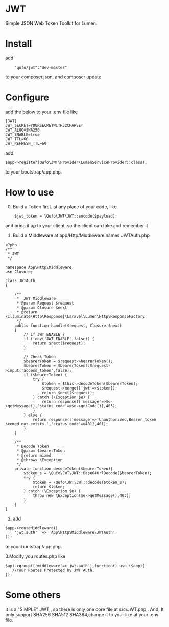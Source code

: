# JWT
Simple JSON Web Token Toolkit for Lumen.

# Install
add
```
    "qufo/jwt":"dev-master"
```
to your composer.json, and composer update.

# Configure
add the below to  your .env file like
```
[JWT]
JWT_SECRET=YOURSECRETWITH32CHARSET
JWT_ALGO=SHA256
JWT_ENABLE=true
JWT_TTL=60
JWT_REFRESH_TTL=60
```

add
```
$app->register(Qufo\JWT\Provider\LumenServiceProvider::class);
```
to your bootstrap/app.php.

# How to use
0. Build a Token first. at any place of your code, like
```
    $jwt_token = \Qufo\JWT\JWT::encode($payload);
```
and bring it up to your client, so the client can take and remember it .

1. Build a Middleware at app/Http/Middleware names JWTAuth.php
```
<?php
/**
 * JWT
 */

namespace App\Http\Middleware;
use Closure;

class JWTAuth
{

    /**
     *  JWT Middleware
     * @param Request $request
     * @param Closure $next
     * @return \Illuminate\Http\Response|\Laravel\Lumen\Http\ResponseFactory
     */
    public function handle($request, Closure $next)
    {
        // if JWT ENABLE ?
        if (!env('JWT_ENABLE',false)) {
            return $next($request);
        }

        // Check Token
        $bearerToken = $request->bearerToken();
        $bearerToken = $bearerToken?:$request->input('access_token',false);
        if ($bearerToken) {
            try {
                $token = $this->decodeToken($bearerToken);
                $request->merge(['jwt'=>$token]);
                return $next($request);
            } catch (\Exception $e) {
                return response(['message'=>$e->getMessage(),'status_code'=>$e->getCode()],403);
            }
        } else {
            return response(['message'=>'Unauthorized,Bearer token seemed not exists.','status_code'=>401],401);
        }
    }

    /**
     * Decode Token
     * @param $bearerToken
     * @return mixed
     * @throws \Exception
     */
    private function decodeToken($bearerToken){
        $token_s = \Qufo\JWT\JWT::Base64UrlDecode($bearerToken);
        try {
            $token = \Qufo\JWT\JWT::decode($token_s);
            return $token;
        } catch (\Exception $e) {
            throw new \Exception($e->getMessage(),403);
        }
    }
}
```

2. add
```
$app->routeMiddleware([
    'jwt.auth'  => 'App\Http\Middleware\JWTAuth',
]);
```

to your bootstrap/app.php.

3.Modify you routes.php like
```
$api->group(['middleware'=>'jwt.auth'],function() use ($app){
   //Your Routes Protected by JWT Auth.
});
```

# Some others
It is a "SIMPLE" JWT , so there is only one core file at src/JWT.php .
And, It only support SHA256 SHA512 SHA384,change it to your like at your .env file.